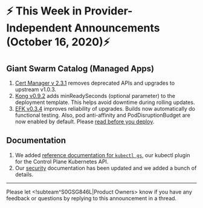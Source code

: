 # :zap: This Week in Provider-Independent Announcements (October 16, 2020):zap:

## Giant Swarm Catalog (Managed Apps)

1. [Cert Manager v 2.3.1](https://github.com/giantswarm/cert-manager-app/blob/master/CHANGELOG.md#231---2020-10-29) removes deprecated APIs and upgrades to upstream v1.0.3.
2. [Kong v0.9.2](https://github.com/giantswarm/kong-app/blob/release-v0.9.x/CHANGELOG.md#092---2020-10-28) adds minReadySeconds (optional parameter) to the deployment template. This helps avoid downtime during rolling updates.
3. [EFK v0.3.4](https://github.com/giantswarm/efk-stack-app/blob/master/CHANGELOG.md#034---2020-10-30) improves reliability of upgrades. Builds now automatically do functional testing. Also, pod anti-affinity and PodDisruptionBudget are now enabled by default. Please [read before you deploy](https://github.com/giantswarm/efk-stack-app/tree/v0.3.4#important-notes---read-before-you-deploy).

## Documentation

1. We added [reference documentation for `kubectl gs`](https://docs.giantswarm.io/reference/kubectl-gs/), our kubectl plugin for the Control Plane Kubernetes API.
2. Our [security](https://docs.giantswarm.io/basics/security/) documentation has been updated and we added a bunch of details.
---
Please let <!subteam^S0GSG846L|Product Owners> know if you have any feedback or questions by replying to this announcement in a thread.
